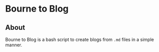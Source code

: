 # Bourne to Blog 

## About

Bourne to Blog is a bash script to create blogs from `.md` files in a simple manner.
